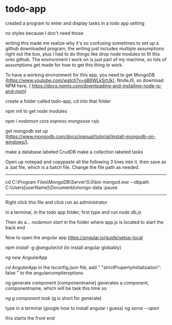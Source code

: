 # todo-app
created a program to enter and display tasks in a todo app setting

no styles because I don't need those


writing this made me realize why it's so confusing sometimes to set up a github downloaded program, 
the writing just includes multiple assumptions right out the box, plus I had to do things like drop 
node modules to fit this onto github. The environment I work on is just part of my machine, so lots of 
assumptions get made for how to get this thing to work. 

To have a working environment for this app, you need to get MongoDB (https://www.youtube.com/watch?v=gB6WLkSrtJk), NodeJS, so download NPM here, ( https://docs.npmjs.com/downloading-and-installing-node-js-and-npm) 

create a folder called todo-app, cd into that folder



npm init to get node modules

*npm i nodemon cors express mongoose rxjs* 

get mongodb set up (https://www.mongodb.com/docs/manual/tutorial/install-mongodb-on-windows/),

make a database labeled CrudDB
make a collection labeled tasks

Open up notepad and copypaste all the following 3 lines into it, then save as a .bat file, which is a batch file. Change the file path as needed.

____
cd C:\Program Files\MongoDB\Server\5.0\bin
mongod.exe --dbpath C:\Users\[userName]\Documents\mongo-data
:pause
____
Right click this file and click run as administrator

in a terminal, in the todo app folder, first type and run
*node db.js*

Then do a...
*nodemon start* in the folder where app.js is located to start the back end

Now to open the angular app
https://angular.io/guide/setup-local

*npm install -g @angular/cli* (to install angular globably)

*ng new AngularApp*

*cd AngularApp*
in the tsconfig.json file, add " "strictPropertyInitialization": false " to the angularcompileroptions

ng generate component [componentname] generates a component, componentname, which will be task this time so 

*ng g component task*
(g is short for generate)

type in a terminal (google how to install angular i guess)
*ng serve --open* 

this starts the front end



